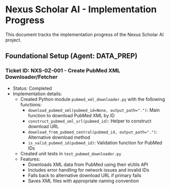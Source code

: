 # Nexus Scholar AI - Implementation Progress

This document tracks the implementation progress of the Nexus Scholar AI project.

## Foundational Setup (Agent: DATA_PREP)

### Ticket ID: NXS-0Z-001 - Create PubMed XML Downloader/Fetcher

- Status: Completed
- Implementation details:
  - Created Python module `pubmed_xml_downloader.py` with the following functions:
    - `download_pubmed_xml(pubmed_id=None, output_path=".")`: Main function to download PubMed XML by ID
    - `construct_pubmed_xml_url(pubmed_id)`: Helper to construct download URL
    - `download_from_pubmed_central(pubmed_id, output_path=".")`: Alternative download method
    - `is_valid_pubmed_id(pubmed_id)`: Validation function for PubMed IDs
  - Created unit tests in `test_pubmed_downloader.py`
  - Features:
    - Downloads XML data from PubMed using their eUtils API
    - Includes error handling for network issues and invalid IDs
    - Falls back to alternative download URL if primary fails
    - Saves XML files with appropriate naming convention

